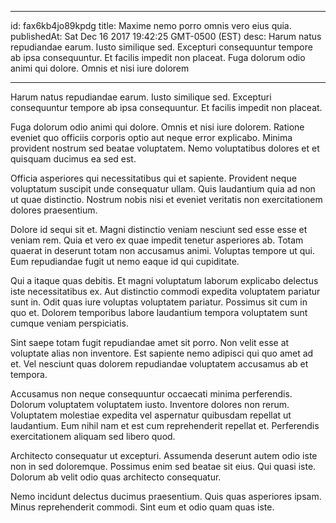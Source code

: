 
---
id: fax6kb4jo89kpdg
title: Maxime nemo porro omnis vero eius quia.
publishedAt: Sat Dec 16 2017 19:42:25 GMT-0500 (EST)
desc: Harum natus repudiandae earum. Iusto similique sed. Excepturi consequuntur tempore ab ipsa consequuntur. Et facilis impedit non placeat. Fuga dolorum odio animi qui dolore. Omnis et nisi iure dolorem

---



Harum natus repudiandae earum. Iusto similique sed. Excepturi consequuntur tempore ab ipsa consequuntur. Et facilis impedit non placeat.
 Fuga dolorum odio animi qui dolore. Omnis et nisi iure dolorem. Ratione eveniet quo officiis corporis optio aut neque error explicabo. Minima provident nostrum sed beatae voluptatem. Nemo voluptatibus dolores et et quisquam ducimus ea sed est.
 Officia asperiores qui necessitatibus qui et sapiente. Provident neque voluptatum suscipit unde consequatur ullam. Quis laudantium quia ad non ut quae distinctio. Nostrum nobis nisi et eveniet veritatis non exercitationem dolores praesentium.


Dolore id sequi sit et. Magni distinctio veniam nesciunt sed esse esse et veniam rem. Quia et vero ex quae impedit tenetur asperiores ab. Totam quaerat in deserunt totam non accusamus animi. Voluptas tempore ut qui. Eum repudiandae fugit ut nemo eaque id qui cupiditate.
 Qui a itaque quas debitis. Et magni voluptatum laborum explicabo delectus iste necessitatibus ex. Aut distinctio commodi expedita voluptatem pariatur sunt in. Odit quas iure voluptas voluptatem pariatur. Possimus sit cum in quo et. Dolorem temporibus labore laudantium tempora voluptatem sunt cumque veniam perspiciatis.
 Sint saepe totam fugit repudiandae amet sit porro. Non velit esse at voluptate alias non inventore. Est sapiente nemo adipisci qui quo amet ad et. Vel nesciunt quas dolorem repudiandae voluptatem accusamus ab et tempora.


Accusamus non neque consequuntur occaecati minima perferendis. Dolorum voluptatem voluptatem iusto. Inventore dolores non rerum. Voluptatem molestiae expedita vel aspernatur quibusdam repellat ut laudantium. Eum nihil nam et est cum reprehenderit repellat et. Perferendis exercitationem aliquam sed libero quod.
 Architecto consequatur ut excepturi. Assumenda deserunt autem odio iste non in sed doloremque. Possimus enim sed beatae sit eius. Qui quasi iste. Dolorum ab velit odio quas architecto consequatur.
 Nemo incidunt delectus ducimus praesentium. Quis quas asperiores ipsam. Minus reprehenderit commodi. Sint eum et odio quam quas iste.

